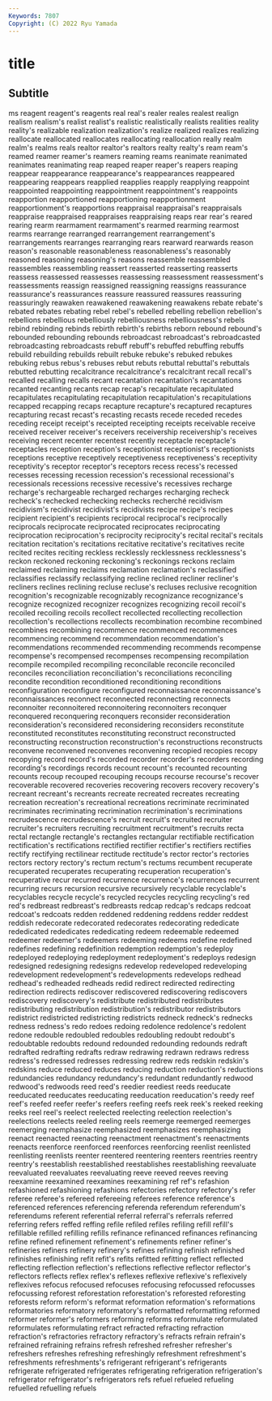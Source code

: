 ```yaml
---
Keywords: 7807
Copyright: (C) 2022 Ryu Yamada
---
```



# title

## Subtitle
ms reagent reagent's reagents
real real's realer reales realest realign realism realism's realist realist's
realistic realistically realists realities reality reality's realizable realization realization's realize
realized realizes realizing reallocate reallocated reallocates reallocating reallocation really realm
realm's realms reals realtor realtor's realtors realty realty's ream ream's
reamed reamer reamer's reamers reaming reams reanimate reanimated reanimates reanimating
reap reaped reaper reaper's reapers reaping reappear reappearance reappearance's reappearances
reappeared reappearing reappears reapplied reapplies reapply reapplying reappoint reappointed reappointing
reappointment reappointment's reappoints reapportion reapportioned reapportioning reapportionment reapportionment's reapportions reappraisal
reappraisal's reappraisals reappraise reappraised reappraises reappraising reaps rear rear's reared
rearing rearm rearmament rearmament's rearmed rearming rearmost rearms rearrange rearranged
rearrangement rearrangement's rearrangements rearranges rearranging rears rearward rearwards reason reason's
reasonable reasonableness reasonableness's reasonably reasoned reasoning reasoning's reasons reassemble reassembled
reassembles reassembling reassert reasserted reasserting reasserts reassess reassessed reassesses reassessing
reassessment reassessment's reassessments reassign reassigned reassigning reassigns reassurance reassurance's reassurances
reassure reassured reassures reassuring reassuringly reawaken reawakened reawakening reawakens rebate
rebate's rebated rebates rebating rebel rebel's rebelled rebelling rebellion rebellion's
rebellions rebellious rebelliously rebelliousness rebelliousness's rebels rebind rebinding rebinds rebirth
rebirth's rebirths reborn rebound rebound's rebounded rebounding rebounds rebroadcast rebroadcast's
rebroadcasted rebroadcasting rebroadcasts rebuff rebuff's rebuffed rebuffing rebuffs rebuild rebuilding
rebuilds rebuilt rebuke rebuke's rebuked rebukes rebuking rebus rebus's rebuses
rebut rebuts rebuttal rebuttal's rebuttals rebutted rebutting recalcitrance recalcitrance's recalcitrant
recall recall's recalled recalling recalls recant recantation recantation's recantations recanted
recanting recants recap recap's recapitulate recapitulated recapitulates recapitulating recapitulation recapitulation's
recapitulations recapped recapping recaps recapture recapture's recaptured recaptures recapturing recast
recast's recasting recasts recede receded recedes receding receipt receipt's receipted
receipting receipts receivable receive received receiver receiver's receivers receivership receivership's
receives receiving recent recenter recentest recently receptacle receptacle's receptacles reception
reception's receptionist receptionist's receptionists receptions receptive receptively receptiveness receptiveness's receptivity
receptivity's receptor receptor's receptors recess recess's recessed recesses recessing recession
recession's recessional recessional's recessionals recessions recessive recessive's recessives recharge recharge's
rechargeable recharged recharges recharging recheck recheck's rechecked rechecking rechecks recherché
recidivism recidivism's recidivist recidivist's recidivists recipe recipe's recipes recipient recipient's
recipients reciprocal reciprocal's reciprocally reciprocals reciprocate reciprocated reciprocates reciprocating reciprocation
reciprocation's reciprocity reciprocity's recital recital's recitals recitation recitation's recitations recitative
recitative's recitatives recite recited recites reciting reckless recklessly recklessness recklessness's
reckon reckoned reckoning reckoning's reckonings reckons reclaim reclaimed reclaiming reclaims
reclamation reclamation's reclassified reclassifies reclassify reclassifying recline reclined recliner recliner's
recliners reclines reclining recluse recluse's recluses reclusive recognition recognition's recognizable
recognizably recognizance recognizance's recognize recognized recognizer recognizes recognizing recoil recoil's
recoiled recoiling recoils recollect recollected recollecting recollection recollection's recollections recollects
recombination recombine recombined recombines recombining recommence recommenced recommences recommencing recommend
recommendation recommendation's recommendations recommended recommending recommends recompense recompense's recompensed recompenses
recompensing recompilation recompile recompiled recompiling reconcilable reconcile reconciled reconciles reconciliation
reconciliation's reconciliations reconciling recondite recondition reconditioned reconditioning reconditions reconfiguration reconfigure
reconfigured reconnaissance reconnaissance's reconnaissances reconnect reconnected reconnecting reconnects reconnoiter reconnoitered
reconnoitering reconnoiters reconquer reconquered reconquering reconquers reconsider reconsideration reconsideration's reconsidered
reconsidering reconsiders reconstitute reconstituted reconstitutes reconstituting reconstruct reconstructed reconstructing reconstruction
reconstruction's reconstructions reconstructs reconvene reconvened reconvenes reconvening recopied recopies recopy
recopying record record's recorded recorder recorder's recorders recording recording's recordings
records recount recount's recounted recounting recounts recoup recouped recouping recoups
recourse recourse's recover recoverable recovered recoveries recovering recovers recovery recovery's
recreant recreant's recreants recreate recreated recreates recreating recreation recreation's recreational
recreations recriminate recriminated recriminates recriminating recrimination recrimination's recriminations recrudescence recrudescence's
recruit recruit's recruited recruiter recruiter's recruiters recruiting recruitment recruitment's recruits
recta rectal rectangle rectangle's rectangles rectangular rectifiable rectification rectification's rectifications
rectified rectifier rectifier's rectifiers rectifies rectify rectifying rectilinear rectitude rectitude's
rector rector's rectories rectors rectory rectory's rectum rectum's rectums recumbent
recuperate recuperated recuperates recuperating recuperation recuperation's recuperative recur recurred recurrence
recurrence's recurrences recurrent recurring recurs recursion recursive recursively recyclable recyclable's
recyclables recycle recycle's recycled recycles recycling recycling's red red's redbreast
redbreast's redbreasts redcap redcap's redcaps redcoat redcoat's redcoats redden reddened
reddening reddens redder reddest reddish redecorate redecorated redecorates redecorating rededicate
rededicated rededicates rededicating redeem redeemable redeemed redeemer redeemer's redeemers redeeming
redeems redefine redefined redefines redefining redefinition redemption redemption's redeploy redeployed
redeploying redeployment redeployment's redeploys redesign redesigned redesigning redesigns redevelop redeveloped
redeveloping redevelopment redevelopment's redevelopments redevelops redhead redhead's redheaded redheads redid
redirect redirected redirecting redirection redirects rediscover rediscovered rediscovering rediscovers rediscovery
rediscovery's redistribute redistributed redistributes redistributing redistribution redistribution's redistributor redistributors redistrict
redistricted redistricting redistricts redneck redneck's rednecks redness redness's redo redoes
redoing redolence redolence's redolent redone redouble redoubled redoubles redoubling redoubt
redoubt's redoubtable redoubts redound redounded redounding redounds redraft redrafted redrafting
redrafts redraw redrawing redrawn redraws redress redress's redressed redresses redressing
redrew reds redskin redskin's redskins reduce reduced reduces reducing reduction
reduction's reductions redundancies redundancy redundancy's redundant redundantly redwood redwood's redwoods
reed reed's reedier reediest reeds reeducate reeducated reeducates reeducating reeducation
reeducation's reedy reef reef's reefed reefer reefer's reefers reefing reefs
reek reek's reeked reeking reeks reel reel's reelect reelected reelecting
reelection reelection's reelections reelects reeled reeling reels reemerge reemerged reemerges
reemerging reemphasize reemphasized reemphasizes reemphasizing reenact reenacted reenacting reenactment reenactment's
reenactments reenacts reenforce reenforced reenforces reenforcing reenlist reenlisted reenlisting reenlists
reenter reentered reentering reenters reentries reentry reentry's reestablish reestablished reestablishes
reestablishing reevaluate reevaluated reevaluates reevaluating reeve reeved reeves reeving reexamine
reexamined reexamines reexamining ref ref's refashion refashioned refashioning refashions refectories
refectory refectory's refer referee referee's refereed refereeing referees reference reference's
referenced references referencing referenda referendum referendum's referendums referent referential referral
referral's referrals referred referring refers reffed reffing refile refiled refiles
refiling refill refill's refillable refilled refilling refills refinance refinanced refinances
refinancing refine refined refinement refinement's refinements refiner refiner's refineries refiners
refinery refinery's refines refining refinish refinished refinishes refinishing refit refit's
refits refitted refitting reflect reflected reflecting reflection reflection's reflections reflective
reflector reflector's reflectors reflects reflex reflex's reflexes reflexive reflexive's reflexively
reflexives refocus refocused refocuses refocusing refocussed refocusses refocussing reforest reforestation
reforestation's reforested reforesting reforests reform reform's reformat reformation reformation's reformations
reformatories reformatory reformatory's reformatted reformatting reformed reformer reformer's reformers reforming
reforms reformulate reformulated reformulates reformulating refract refracted refracting refraction refraction's
refractories refractory refractory's refracts refrain refrain's refrained refraining refrains refresh
refreshed refresher refresher's refreshers refreshes refreshing refreshingly refreshment refreshment's refreshments
refreshments's refrigerant refrigerant's refrigerants refrigerate refrigerated refrigerates refrigerating refrigeration refrigeration's
refrigerator refrigerator's refrigerators refs refuel refueled refueling refuelled refuelling refuels
